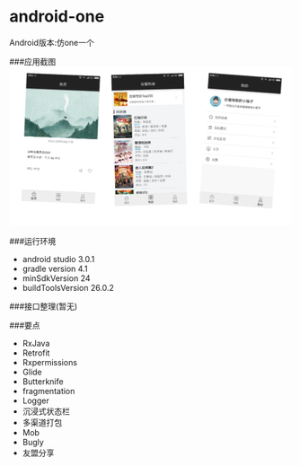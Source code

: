 # android-one
Android版本:仿one一个


###应用截图
![](https://raw.githubusercontent.com/xkdaq/android-one/master/image/obo.png)

###运行环境
- android studio 3.0.1
- gradle version 4.1
- minSdkVersion 24
- buildToolsVersion 26.0.2  

###接口整理(暂无)

###要点
- RxJava
- Retrofit
- Rxpermissions
- Glide
- Butterknife
- fragmentation
- Logger
- 沉浸式状态栏
- 多渠道打包
- Mob
- Bugly
- 友盟分享
